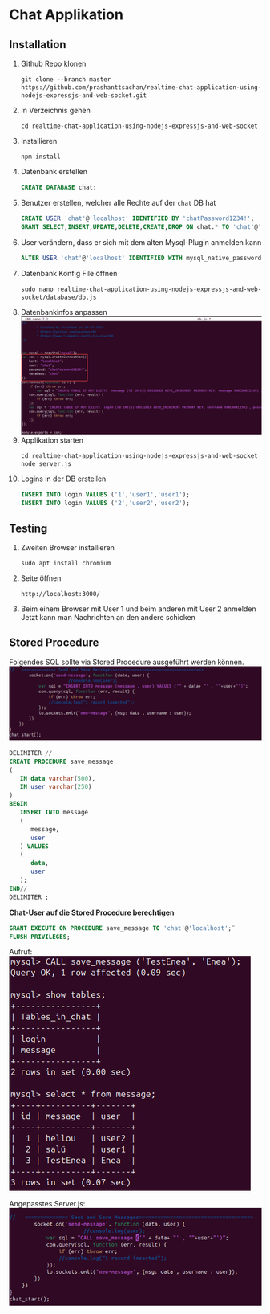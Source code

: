 # Chat Applikation

## Installation
1. Github Repo klonen
   ```
   git clone --branch master https://github.com/prashanttsachan/realtime-chat-application-using-nodejs-expressjs-and-web-socket.git
   ```
2. In Verzeichnis gehen
   ```
   cd realtime-chat-application-using-nodejs-expressjs-and-web-socket
   ```
3. Installieren
   ```
   npm install
   ```
4. Datenbank erstellen
   ```sql
   CREATE DATABASE chat;
   ```
5. Benutzer erstellen, welcher alle Rechte auf der `chat` DB hat
   ```sql
   CREATE USER 'chat'@'localhost' IDENTIFIED BY 'chatPassword1234!';
   GRANT SELECT,INSERT,UPDATE,DELETE,CREATE,DROP ON chat.* TO 'chat'@'localhost';
   ```
6. User verändern, dass er sich mit dem alten Mysql-Plugin anmelden kann
   ```sql
   ALTER USER 'chat'@'localhost' IDENTIFIED WITH mysql_native_password BY 'chatPassword1234!';
   ```
7. Datenbank Konfig File öffnen
   ```
   sudo nano realtime-chat-application-using-nodejs-expressjs-and-web-socket/database/db.js
   ```
8. Datenbankinfos anpassen
   ![Chat Konfig File](../pictures/ChatKonfigFile.jpg)
9. Applikation starten
   ```
   cd realtime-chat-application-using-nodejs-expressjs-and-web-socket
   node server.js
   ```
10. Logins in der DB erstellen
    ```sql
    INSERT INTO login VALUES ('1','user1','user1');
    INSERT INTO login VALUES ('2','user2','user2');
    ```



## Testing
1. Zweiten Browser installieren
   ```
   sudo apt install chromium
   ```
2. Seite öffnen
   ```
   http://localhost:3000/
   ```
3. Beim einem Browser mit User 1 und beim anderen mit User 2 anmelden \
   Jetzt kann man Nachrichten an den andere schicken



## Stored Procedure
Folgendes SQL sollte via Stored Procedure ausgeführt werden können.
![Ausgangslage Chat](../pictures/StoredProcedure/AusgangslageChat.jpg)


```sql
DELIMITER //
CREATE PROCEDURE save_message 
(
   IN data varchar(500),
   IN user varchar(250) 
) 
BEGIN 
   INSERT INTO message
   (
      message,
      user
   ) VALUES 
   (
      data,
      user
   ); 
END//
DELIMITER ;
```

**Chat-User auf die Stored Procedure berechtigen**
```sql
GRANT EXECUTE ON PROCEDURE save_message TO 'chat'@'localhost';¨
FLUSH PRIVILEGES;
```

Aufruf: \
![Chat Ausgabe](../pictures/StoredProcedure/ChatAusgabe.jpg)


Angepasstes Server.js: \
![Angepasstes Server.js](../pictures/StoredProcedure/ChatServerjs.jpg)
